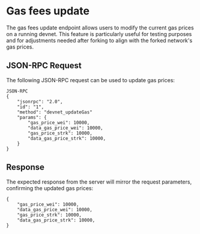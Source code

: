 # Gas fees update

The gas fees update endpoint allows users to modify the current gas prices on a running devnet. This feature is particularly useful for testing purposes and for adjustments needed after forking to align with the forked network's gas prices.

## JSON-RPC Request
The following JSON-RPC request can be used to update gas prices:

```
JSON-RPC
{
    "jsonrpc": "2.0",
    "id": "1",
    "method": "devnet_updateGas"
    "params": {
        "gas_price_wei": 10000,
        "data_gas_price_wei": 10000,
        "gas_price_strk": 10000,
        "data_gas_price_strk": 10000,
    }
}
```

## Response
The expected response from the server will mirror the request parameters, confirming the updated gas prices:

```
{
    "gas_price_wei": 10000,
    "data_gas_price_wei": 10000,
    "gas_price_strk": 10000,
    "data_gas_price_strk": 10000,
}
```
